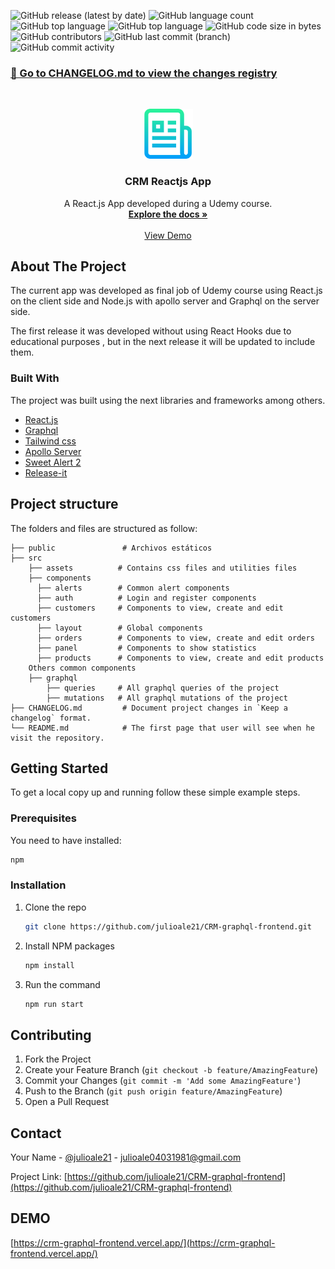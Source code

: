 ![GitHub release (latest by date)](https://img.shields.io/github/v/release/julioale21/CRM-graphql-frontend)
![GitHub language count](https://img.shields.io/github/languages/count/julioale21/CRM-graphql-frontend)
![GitHub top language](https://img.shields.io/github/languages/top/julioale21/CRM-graphql-frontend)
![GitHub top language](https://img.shields.io/github/languages/top/julioale21/CRM-graphql-frontend)
![GitHub code size in bytes](https://img.shields.io/github/languages/code-size/julioale21/CRM-graphql-frontend)
![GitHub contributors](https://img.shields.io/github/contributors/julioale21/CRM-graphql-frontend?color=blue)
![GitHub last commit (branch)](https://img.shields.io/github/last-commit/julioale21/CRM-graphql-frontend/master?color=blue)
![GitHub commit activity](https://img.shields.io/github/commit-activity/m/julioale21/CRM-graphql-frontend)

### [📖 Go to CHANGELOG.md to view the changes registry](CHANGELOG.md)

<br />
<p align="center">
  <a href="https://github.com/othneildrew/Best-README-Template">
    <img src="src/assets/logo.png" alt="Logo" width="80" height="80">
  </a>

  <h3 align="center">CRM Reactjs App</h3>

  <p align="center">
    A React.js App developed during a Udemy course.
    <br />
    <a href="https://es.reactjs.org/docs/getting-started.html"><strong>Explore the docs »</strong></a>
    <br />
    <br />
    <a href="https://crm-graphql-frontend.vercel.app/">View Demo</a>
  </p>
</p>


<!-- ABOUT THE PROJECT -->
## About The Project

The current app was developed as final job of Udemy course using React.js on the client side and Node.js with apollo server and Graphql on the server side.

The first release it was developed without using React Hooks due to educational purposes , but in the next release it will be updated to include them.



### Built With

The project was built using the next libraries and frameworks among others.
* [React.js](https://es.reactjs.org/docs/getting-started.html)
* [Graphql](https://graphql.org/)
* [Tailwind css](https://tailwindcss.com/docs)
* [Apollo Server](https://www.apollographql.com/docs/apollo-server/)
* [Sweet Alert 2](https://sweetalert2.github.io/)
* [Release-it](https://github.com/release-it/release-it)

## Project structure

The folders and files are structured as follow:

   
    ├── public               # Archivos estáticos
    ├── src
        ├── assets          # Contains css files and utilities files 
        ├── components       
          ├── alerts        # Common alert components
          ├── auth          # Login and register components
          ├── customers     # Components to view, create and edit customers
          ├── layout        # Global components
          ├── orders        # Components to view, create and edit orders
          ├── panel         # Components to show statistics
          ├── products      # Components to view, create and edit products
        Others common components
        ├── graphql            
            ├── queries     # All graphql queries of the project
            ├── mutations   # All graphql mutations of the project
    ├── CHANGELOG.md         # Document project changes in `Keep a changelog` format.
    └── README.md            # The first page that user will see when he visit the repository.
    

<!-- GETTING STARTED -->
## Getting Started

To get a local copy up and running follow these simple example steps.

### Prerequisites

You need to have installed:

```sh
npm
```

### Installation

1. Clone the repo
   ```sh
   git clone https://github.com/julioale21/CRM-graphql-frontend.git
   ```
2. Install NPM packages
   ```sh
   npm install
   ```
3. Run the command
   ```sh
   npm run start
   ```


<!-- CONTRIBUTING -->
## Contributing

1. Fork the Project
2. Create your Feature Branch (`git checkout -b feature/AmazingFeature`)
3. Commit your Changes (`git commit -m 'Add some AmazingFeature'`)
4. Push to the Branch (`git push origin feature/AmazingFeature`)
5. Open a Pull Request


## Contact

Your Name - [@julioale21](https://twitter.com/julioale21) - julioale04031981@gmail.com

Project Link: [https://github.com/julioale21/CRM-graphql-frontend](https://github.com/julioale21/CRM-graphql-frontend)

## DEMO

[https://crm-graphql-frontend.vercel.app/](https://crm-graphql-frontend.vercel.app/)

